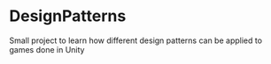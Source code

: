 # DesignPatterns
Small project to learn how different design patterns can be applied to games done in Unity
